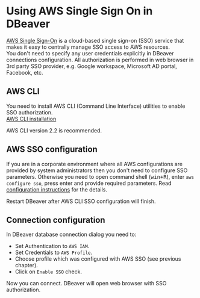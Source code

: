 # Using AWS Single Sign On in DBeaver

[AWS Single Sign-On](https://docs.aws.amazon.com/singlesignon/latest/userguide/what-is.html) is a cloud-based single sign-on (SSO) service that makes it easy to centrally manage SSO access to AWS resources.  
You don't need to specify any user credentials explicitly in DBeaver connections configuration. All authorization is performed in web browser in 3rd party SSO provider, e.g. Google workspace, Microsoft AD portal, Facebook, etc.

## AWS CLI

You need to install AWS CLI (Command Line Interface) utilities to enable SSO authorization.  
[AWS CLI installation](https://docs.aws.amazon.com/cli/latest/userguide/install-cliv2.html)

AWS CLI version 2.2 is recommended.

## AWS SSO configuration

If you are in a corporate environment where all AWS configurations are provided by system administrators then you don't need to configure SSO parameters.
Otherwise you need to open command shell (<kbd>win+R</kbd>), enter `aws configure sso`, press enter and provide required parameters. 
Read [configuration instructions](https://docs.aws.amazon.com/cli/latest/userguide/cli-configure-sso.html) for the details.  

Restart DBeaver after AWS CLI SSO configuration will finish.  

## Connection configuration

In DBeaver database connection dialog you need to:
- Set Authentication to `AWS IAM`.
- Set Credentials to `AWS Profile`.
- Choose profile which was configured with AWS SSO (see previous chapter).
- Click on  `Enable SSO` check.

Now you can connect. DBeaver will open web browser with SSO authorization.  